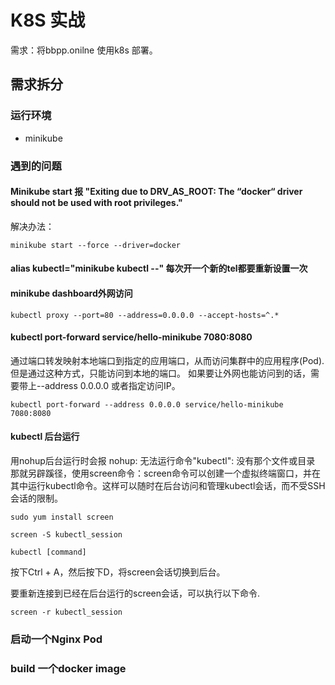 # K8S 实战
需求：将bbpp.onilne 使用k8s 部署。
## 需求拆分
### 运行环境
- minikube
### 遇到的问题
#### Minikube start 报 "Exiting due to DRV_AS_ROOT: The “docker“ driver should not be used with root privileges."
解决办法：
```shell
minikube start --force --driver=docker
```
#### alias kubectl="minikube kubectl --" 每次开一个新的tel都要重新设置一次
[](https://www.python100.com/html/80513.html)

#### minikube dashboard外网访问
```shell
kubectl proxy --port=80 --address=0.0.0.0 --accept-hosts=^.*
```

#### kubectl port-forward service/hello-minikube 7080:8080  
通过端口转发映射本地端口到指定的应用端口，从而访问集群中的应用程序(Pod).
但是通过这种方式，只能访问到本地的端口。
如果要让外网也能访问到的话，需要带上--address 0.0.0.0 或者指定访问IP。
```shell
kubectl port-forward --address 0.0.0.0 service/hello-minikube 7080:8080
```

#### kubectl 后台运行
用nohup后台运行时会报 nohup: 无法运行命令"kubectl": 没有那个文件或目录
那就另辟蹊径，使用screen命令：screen命令可以创建一个虚拟终端窗口，并在其中运行kubectl命令。这样可以随时在后台访问和管理kubectl会话，而不受SSH会话的限制。

```shell
sudo yum install screen

screen -S kubectl_session

kubectl [command]

```

按下Ctrl + A，然后按下D，将screen会话切换到后台。

要重新连接到已经在后台运行的screen会话，可以执行以下命令.
```shell
screen -r kubectl_session

```


### 启动一个Nginx Pod 
### build 一个docker image

